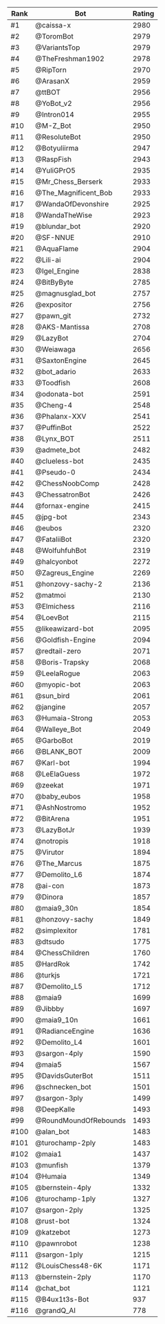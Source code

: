 Rank|Bot|Rating
---|---|---
#1|@caissa-x|2980
#2|@ToromBot|2979
#3|@VariantsTop|2979
#4|@TheFreshman1902|2978
#5|@RipTorn|2970
#6|@ArasanX|2959
#7|@ttBOT|2956
#8|@YoBot_v2|2956
#9|@Intron014|2955
#10|@M-Z_Bot|2950
#11|@ResoluteBot|2950
#12|@Botyuliirma|2947
#13|@RaspFish|2943
#14|@YuliGPrO5|2935
#15|@Mr_Chess_Berserk|2933
#16|@The_Magnificent_Bob|2933
#17|@WandaOfDevonshire|2925
#18|@WandaTheWise|2923
#19|@blundar_bot|2920
#20|@SF-NNUE|2910
#21|@AquaFlame|2904
#22|@Lili-ai|2904
#23|@Igel_Engine|2838
#24|@BitByByte|2785
#25|@magnusglad_bot|2757
#26|@expositor|2756
#27|@pawn_git|2732
#28|@AKS-Mantissa|2708
#29|@LazyBot|2704
#30|@Weiawaga|2656
#31|@SaxtonEngine|2645
#32|@bot_adario|2633
#33|@Toodfish|2608
#34|@odonata-bot|2591
#35|@Cheng-4|2548
#36|@Phalanx-XXV|2541
#37|@PuffinBot|2522
#38|@Lynx_BOT|2511
#39|@admete_bot|2482
#40|@clueless-bot|2435
#41|@Pseudo-0|2434
#42|@ChessNoobComp|2428
#43|@ChessatronBot|2426
#44|@fornax-engine|2415
#45|@jpg-bot|2343
#46|@eubos|2320
#47|@FataliiBot|2320
#48|@WolfuhfuhBot|2319
#49|@halcyonbot|2272
#50|@Zagreus_Engine|2269
#51|@honzovy-sachy-2|2136
#52|@matmoi|2130
#53|@Elmichess|2116
#54|@LoevBot|2115
#55|@likeawizard-bot|2095
#56|@Goldfish-Engine|2094
#57|@redtail-zero|2071
#58|@Boris-Trapsky|2068
#59|@LeelaRogue|2063
#60|@myopic-bot|2063
#61|@sun_bird|2061
#62|@jangine|2057
#63|@Humaia-Strong|2053
#64|@Walleye_Bot|2049
#65|@GarboBot|2019
#66|@BLANK_BOT|2009
#67|@Karl-bot|1994
#68|@LeElaGuess|1972
#69|@zeekat|1971
#70|@baby_eubos|1958
#71|@AshNostromo|1952
#72|@BitArena|1951
#73|@LazyBotJr|1939
#74|@notropis|1918
#75|@Virutor|1894
#76|@The_Marcus|1875
#77|@Demolito_L6|1874
#78|@ai-con|1873
#79|@Dinora|1857
#80|@maia9_30n|1854
#81|@honzovy-sachy|1849
#82|@simplexitor|1781
#83|@dtsudo|1775
#84|@ChessChildren|1760
#85|@HardRok|1742
#86|@turkjs|1721
#87|@Demolito_L5|1712
#88|@maia9|1699
#89|@Jibbby|1697
#90|@maia9_10n|1661
#91|@RadianceEngine|1636
#92|@Demolito_L4|1601
#93|@sargon-4ply|1590
#94|@maia5|1567
#95|@DavidsGuterBot|1511
#96|@schnecken_bot|1501
#97|@sargon-3ply|1499
#98|@DeepKalle|1493
#99|@RoundMoundOfRebounds|1493
#100|@alan_bot|1483
#101|@turochamp-2ply|1483
#102|@maia1|1437
#103|@munfish|1379
#104|@Humaia|1349
#105|@bernstein-4ply|1332
#106|@turochamp-1ply|1327
#107|@sargon-2ply|1325
#108|@rust-bot|1324
#109|@katzebot|1273
#110|@pawnrobot|1238
#111|@sargon-1ply|1215
#112|@LouisChess48-6K|1171
#113|@bernstein-2ply|1170
#114|@chat_bot|1121
#115|@B4ux1t3s-Bot|937
#116|@grandQ_AI|778

